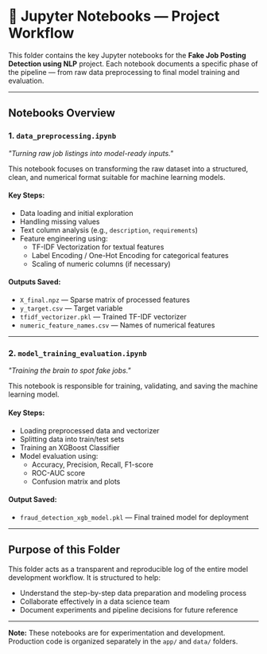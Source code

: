 # 📒 Jupyter Notebooks — Project Workflow

This folder contains the key Jupyter notebooks for the **Fake Job Posting Detection using NLP** project. Each notebook documents a specific phase of the pipeline — from raw data preprocessing to final model training and evaluation.

---

## Notebooks Overview

### 1. `data_preprocessing.ipynb`
 *"Turning raw job listings into model-ready inputs."*

This notebook focuses on transforming the raw dataset into a structured, clean, and numerical format suitable for machine learning models.

#### Key Steps:
- Data loading and initial exploration
- Handling missing values
- Text column analysis (e.g., `description`, `requirements`)
- Feature engineering using:
  - TF-IDF Vectorization for textual features
  - Label Encoding / One-Hot Encoding for categorical features
  - Scaling of numeric columns (if necessary)

#### Outputs Saved:
- `X_final.npz` — Sparse matrix of processed features  
- `y_target.csv` — Target variable  
- `tfidf_vectorizer.pkl` — Trained TF-IDF vectorizer  
- `numeric_feature_names.csv` — Names of numerical features  

---

### 2. `model_training_evaluation.ipynb`
*"Training the brain to spot fake jobs."*

This notebook is responsible for training, validating, and saving the machine learning model.

#### Key Steps:
- Loading preprocessed data and vectorizer
- Splitting data into train/test sets
- Training an XGBoost Classifier
- Model evaluation using:
  - Accuracy, Precision, Recall, F1-score
  - ROC-AUC score
  - Confusion matrix and plots

#### Output Saved:
- `fraud_detection_xgb_model.pkl` — Final trained model for deployment

---

## Purpose of this Folder

This folder acts as a transparent and reproducible log of the entire model development workflow. It is structured to help:
- Understand the step-by-step data preparation and modeling process
- Collaborate effectively in a data science team
- Document experiments and pipeline decisions for future reference

---
**Note:** These notebooks are for experimentation and development. Production code is organized separately in the `app/` and `data/` folders.

